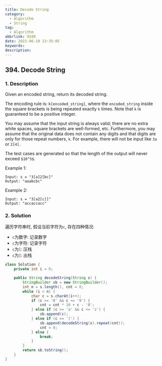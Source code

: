 ```yaml
---
title: Decode String
category:
  - Algorithm
  - String
tag:
  - Algorithm
abbrlink: 92d9
date: 2022-06-10 13:35:05
keywords:
description:
---
```


## 394. Decode String
### 1. Description
Given an encoded string, return its decoded string.

The encoding rule is: `k[encoded_string]`, where the `encoded_string` inside the square brackets is being repeated exactly `k` times. Note that `k` is guaranteed to be a positive integer.

You may assume that the input string is always valid; there are no extra white spaces, square brackets are well-formed, etc. Furthermore, you may assume that the original data does not contain any digits and that digits are only for those repeat numbers, `k`. For example, there will not be input like `3a` or `2[4]`.

The test cases are generated so that the length of the output will never exceed `$10^5$`.

Example 1:
```
Input: s = "3[a]2[bc]"
Output: "aaabcbc"
```

Example 2:
```
Input: s = "3[a2[c]]"
Output: "accaccacc"
```

### 2. Solution
遍历字符串时, 假设当前字符为`c`, 存在四种情况:
* `c`为数字: 记录数字
* `c`为字符: 记录字符
* `c`为`[`: 压栈
* `c`为`]`: 出栈

```java
class Solution {
    private int i = 0;

    public String decodeString(String s) {
        StringBuilder sb = new StringBuilder();
        int n = s.length(), cnt = 0;
        while (i < n) {
            char c = s.charAt(i++);
            if (c >= '0' && c <= '9') {
                cnt = cnt * 10 + c - '0';
            } else if (c >= 'a' && c <= 'z') {
                sb.append(c);
            } else if (c == '[') {
                sb.append(decodeString(s).repeat(cnt));
                cnt = 0;
            } else {
                break;
            }
        }
        return sb.toString();
    }
}
```

